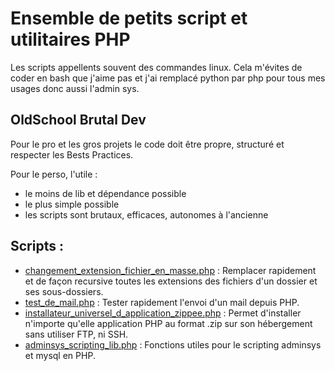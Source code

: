 # Ensemble de petits script et utilitaires PHP

Les scripts appellents souvent des commandes linux.
Cela m'évites de coder en bash que j'aime pas et j'ai remplacé python par php pour tous mes usages donc aussi l'admin sys.

## OldSchool Brutal Dev

Pour le pro et les gros projets le code doit être propre, structuré et respecter les Bests Practices.

Pour le perso, l'utile :

* le moins de lib et dépendance possible
* le plus simple possible 
* les scripts sont brutaux, efficaces, autonomes à l'ancienne



## Scripts :

* [changement_extension_fichier_en_masse.php](https://github.com/PetitCitron/scripts_php/blob/main/changement_extension_fichier_en_masse.php) : Remplacer rapidement et de façon recursive toutes les extensions des fichiers d'un dossier et ses sous-dossiers.
* [test_de_mail.php](https://github.com/PetitCitron/scripts_php/blob/main/test_de_mail.php) : Tester rapidement l'envoi d'un mail depuis PHP.
* [installateur_universel_d_application_zippee.php](https://github.com/PetitCitron/scripts_php/blob/main/installateur_universel_d_application_zippee.php) : Permet d'installer n'importe qu'elle application PHP au format .zip sur son hébergement sans utiliser FTP, ni SSH.
* [adminsys_scripting_lib.php](https://github.com/PetitCitron/scripts_php/blob/main/adminsys_script_lib.php) : Fonctions utiles pour le scripting adminsys et mysql en PHP.